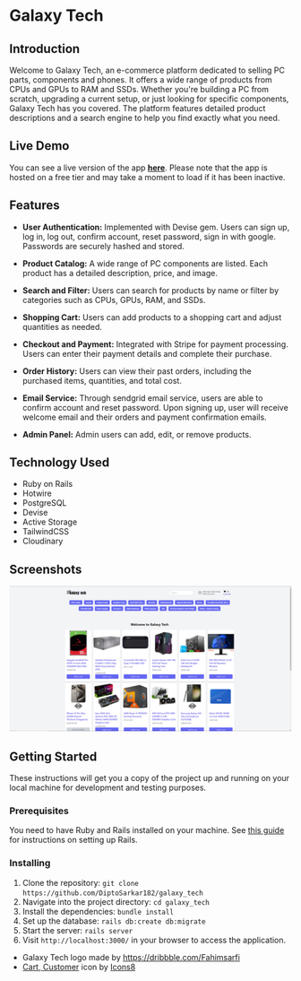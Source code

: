 # Galaxy Tech

## Introduction

Welcome to Galaxy Tech, an e-commerce platform dedicated to selling PC parts, components and phones. 
It offers a wide range of products from CPUs and GPUs to RAM and SSDs. Whether you're 
building a PC from scratch, upgrading a current setup, or just looking for specific components, Galaxy 
Tech has you covered. The platform features detailed product descriptions and a search 
engine to help you find exactly what you need.

## Live Demo

You can see a live version of the app **[here](https://galaxy-tech.onrender.com)**.
Please note that the app is hosted on a free tier and may take a moment to load if it has been inactive.

## Features

- **User Authentication:** Implemented with Devise gem. Users can sign up, log in, log out, confirm account, 
reset password, sign in with google. Passwords are securely hashed and stored.

- **Product Catalog:** A wide range of PC components are listed. Each product has a detailed description, price, 
and image.

- **Search and Filter:** Users can search for products by name or filter by categories such as CPUs, GPUs, RAM, 
and SSDs.

- **Shopping Cart:** Users can add products to a shopping cart and adjust quantities as needed.

- **Checkout and Payment:** Integrated with Stripe for payment processing. Users can enter their payment details and 
complete their purchase.

- **Order History:** Users can view their past orders, including the purchased items, quantities, and total cost.

- **Email Service:** Through sendgrid email service, users are able to confirm account and reset password. Upon signing
up, user will receive welcome email and their orders and payment confirmation emails.

[//]: # (- **Product Reviews:** Users can leave reviews for products they've purchased, including a rating and comments.)

- **Admin Panel:** Admin users can add, edit, or remove products.


## Technology Used

- Ruby on Rails
- Hotwire
- PostgreSQL
- Devise
- Active Storage
- TailwindCSS
- Cloudinary

## Screenshots


![SS1](./app/assets/images/ss1.PNG)


## Getting Started

These instructions will get you a copy of the project up and running on your local machine for development and testing purposes.

### Prerequisites

You need to have Ruby and Rails installed on your machine. See [this guide](https://guides.rubyonrails.org/getting_started.html#creating-a-new-rails-project-installing-rails) for instructions on setting up Rails.

### Installing

1. Clone the repository: `git clone https://github.com/DiptoSarkar182/galaxy_tech`
2. Navigate into the project directory: `cd galaxy_tech`
3. Install the dependencies: `bundle install`
4. Set up the database: `rails db:create db:migrate`
5. Start the server: `rails server`
6. Visit `http://localhost:3000/` in your browser to access the application.


- Galaxy Tech logo made by https://dribbble.com/Fahimsarfi
- <a target="_blank" href="https://icons8.com/icon/59997/shopping-cart">Cart, <a target="_blank" href="https://icons8.com/icon/65342/customer">Customer</a>
</a> icon by <a target="_blank" href="https://icons8.com">Icons8</a>

